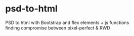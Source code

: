 # psd-to-html
PSD to html with Bootstrap and flex elements + js functions <br>
finding compromise between pixel-perfect & RWD
